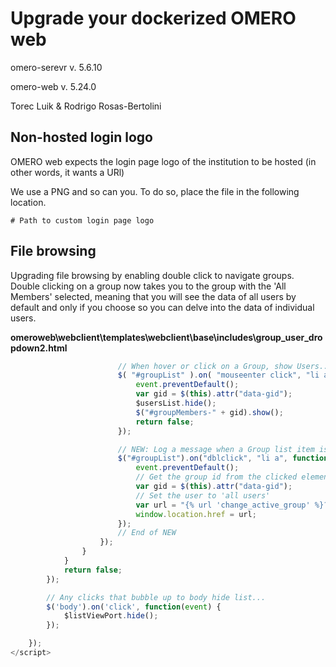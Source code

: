 # Upgrade your dockerized OMERO web
omero-serevr v. 5.6.10

omero-web v. 5.24.0

Torec Luik & Rodrigo Rosas-Bertolini

## Non-hosted login logo
OMERO web expects the login page logo of the institution to be hosted (in other words, it wants a URl)

We use a PNG and so can you. To do so, place the file in the following location.

    # Path to custom login page logo

## File browsing 
Upgrading file browsing by enabling double click to navigate groups. Double clicking on a group now takes you to the group with the 'All Members' selected, meaning that you will see the data of all users by default and only if you choose so you can delve into the data of individual users.

**omeroweb\webclient\templates\webclient\base\includes\group_user_dropdown2.html**

```javascript
                        // When hover or click on a Group, show Users...
                        $( "#groupList" ).on( "mouseenter click", "li a", function(event) {
                            event.preventDefault();
                            var gid = $(this).attr("data-gid");
                            $usersList.hide();
                            $("#groupMembers-" + gid).show();
                            return false;
                        });

                        // NEW: Log a message when a Group list item is double-clicked
                        $("#groupList").on("dblclick", "li a", function(event) {
                            event.preventDefault();
                            // Get the group id from the clicked element
                            var gid = $(this).attr("data-gid");
                            // Set the user to 'all users'
                            var url = "{% url 'change_active_group' %}?active_group=" + gid + "&url={% url 'userdata' %}?experimenter=-1";
                            window.location.href = url;
                        });
                        // End of NEW
                    });
                }
            }
            return false;
        });

        // Any clicks that bubble up to body hide list...
        $('body').on('click', function(event) {
            $listViewPort.hide();
        });

    });
</script>
```



    
